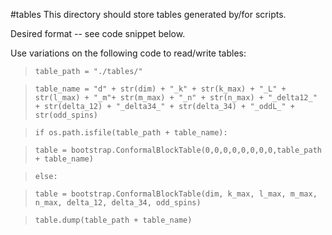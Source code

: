 #tables
This directory should store tables generated by/for scripts.

Desired format -- see code snippet below.

Use variations on the following code to read/write tables:

> `table_path = "./tables/"`

> `table_name = "d" + str(dim) + "_k" + str(k_max) + "_L" + str(l_max) + "_m"+ str(m_max) + "_n" + str(n_max) + "_delta12_" + str(delta_12) + "_delta34_" + str(delta_34) + "_oddL_" + str(odd_spins) `

> `if os.path.isfile(table_path + table_name):`

>     table = bootstrap.ConformalBlockTable(0,0,0,0,0,0,0,0,table_path + table_name)

> `else:`

>     table = bootstrap.ConformalBlockTable(dim, k_max, l_max, m_max, n_max, delta_12, delta_34, odd_spins)

>     table.dump(table_path + table_name)

